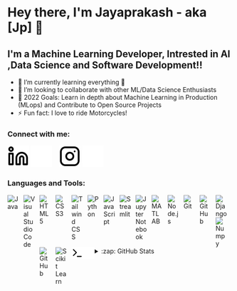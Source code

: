# Hey there, I'm Jayaprakash - aka [Jp] 👋

## I'm a Machine Learning Developer, Intrested in AI ,Data Science and Software Development!!

- 🌱 I’m currently learning everything 🤣
- 👯 I’m looking to collaborate with other ML/Data Science Enthusiasts
- 🥅 2022 Goals: Learn in depth about Machine Learning in Production (MLops) and Contribute to Open Source Projects
- ⚡ Fun fact: I love to ride Motorcycles!

### Connect with me:

[![website](./img/linkedin-light.svg)](https://www.linkedin.com/in/jayaprakash-lenin-3277911b8#gh-light-mode-only)
[![website](./img/linkedin-dark.svg)](https://www.linkedin.com/in/jayaprakash-lenin-3277911b8#gh-dark-mode-only)
&nbsp;&nbsp;
[![website](./img/instagram-light.svg)](https://www.instagram.com/jp_duker_390#gh-light-mode-only)
[![website](./img/instagram-dark.svg)](https://www.instagram.com/jp_duker_390#gh-dark-mode-only)

### Languages and Tools:

<img align="left" alt="Java" width="26px" src="https://www.svgrepo.com/show/303388/java-4-logo.svg" style="padding-right:10px;" />
<img align="left" alt="Visual Studio Code" width="26px" src="https://cdn.jsdelivr.net/gh/devicons/devicon/icons/vscode/vscode-original.svg" style="padding-right:10px;" />
<img align="left" alt="HTML5" width="26px" src="https://cdn.jsdelivr.net/gh/devicons/devicon/icons/html5/html5-original.svg" style="padding-right:10px;" />
<img align="left" alt="CSS3" width="26px" src="https://cdn.jsdelivr.net/gh/devicons/devicon/icons/css3/css3-original.svg" style="padding-right:10px;" />
<img align="left" alt="Tailwind CSS" width="26px" src="https://www.vectorlogo.zone/logos/tailwindcss/tailwindcss-icon.svg" style="padding-right:10px;"/>
<img align="left" alt="Python" width="26px" src="https://img.icons8.com/stickers/344/python.png" style="padding-right:10px;" />
<img align="left" alt="JavaScript" width="26px" src="https://cdn.jsdelivr.net/gh/devicons/devicon/icons/javascript/javascript-original.svg" style="padding-right:10px;" />
<img align="left" alt="Streamlit" width="26px" src="https://streamlit.io/images/brand/streamlit-mark-color.svg" style="padding-right:10px;" />
<img align="left" alt="Jupyter Notebook" width="26px" src="https://upload.wikimedia.org/wikipedia/commons/thumb/3/38/Jupyter_logo.svg/1200px-Jupyter_logo.svg.png" style="padding-right:10px;" />
<img align="left" alt="MATLAB" width="26px" src="https://img.icons8.com/fluency/344/matlab.png" style="padding-right:10px;" />
<img align="left" alt="Node.js" width="26px" src="https://cdn.jsdelivr.net/gh/devicons/devicon/icons/nodejs/nodejs-original.svg" style="padding-right:10px;" />
<img align="left" alt="Git" width="26px" src="https://cdn.jsdelivr.net/gh/devicons/devicon/icons/git/git-original.svg" style="padding-right:10px;" />
<img align="left" alt="GitHub" width="26px" src="https://user-images.githubusercontent.com/3369400/139447912-e0f43f33-6d9f-45f8-be46-2df5bbc91289.png" style="padding-right:10px;" />
<img align="left" alt="Django" width="26px" src="https://img.icons8.com/color/344/django.png" style="padding-right:10px;" />
<img align="left" alt="Numpy" width="26px" src="https://user-images.githubusercontent.com/67586773/105040771-43887300-5a88-11eb-9f01-bee100b9ef22.png"style="padding-right:10px;" />
<img align="left" alt="GitHub" width="26px" src="https://user-images.githubusercontent.com/3369400/139448065-39a229ba-4b06-434b-bc67-616e2ed80c8f.png" style="padding-right:10px;" />

<img align="left" alt="Scikit Learn" width="26px" src="https://e7.pngegg.com/pngimages/309/384/png-clipart-scikit-learn-python-computer-icons-scikit-machine-learning-learning-text-orange-thumbnail.png" style="padding-right:10px;" />

<img align="left" alt="Terminal" width="26px" src="./img/terminal-light.svg" />
<img align="left" alt="Terminal" width="26px" src="./img/terminal-dark.svg" />
	
<br />
<br />

---

---

<details>
  <summary>:zap: GitHub Stats</summary>

  <img align="left" alt="codeSTACKr's GitHub Stats" src="https://github-readme-stats.vercel.app/api?username=Jpduker&show_icons=true&hide_border=false&title_color=ff652f&icon_color=FFE400&bg_color=09131B&text_color=ffffff&border_color=0c1a25" />

</details>
